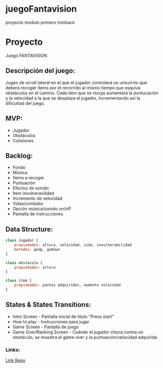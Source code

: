 # juegoFantavision
proyecto módulo primero Ironhack

# Proyecto

Juego FANTAVISION

## Descripción del juego:

Jugeo de scroll lateral en el que el jugador controlará un unicornio que deberá recoger items por el recorrido al mismo tiempo que esquiva obstáculos en el camino. Cada item que se recoja aumentará la puntucación y la velocidad a la que se desplaza el jugador, incrementando así la dificultad del juego.

## MVP:

- Jugador
- Obstáculos
- Colisiones

## Backlog:

- Fondo
- Música
- Items a recoger
- Puntuación
- Efectos de sonido
- Item invulneravilidad
- Incremento de velocidad
- Vidas/contador
- Opción música/sonido on/off
- Pantalla de instrucciones

## Data Structure:

```javascript
class Jugador {
    propiedades: altura, velocidad, vida, invulnerabilidad
    metodos: goUp, goDown 
}

class obstaculo {
    propiedades: altura
}

class item {
    propiedades: puntos adquiridos, aumento velocidad
}
```

## States & States Transitions:

- Intro Screen - Pantalla inicial de título "Press start"
- How to play - Instrucciones para jugar
- Game Screen - Pantalla de juego
- Game Over/Ranking Screen - Cuándo el jugador choca contra un obstáculo, se muestra el game over y la puntuación/velocidad adquirida
 
 ### Links:

 [Link Repo](https://github.com/mikapikas/juegoFantavision)

